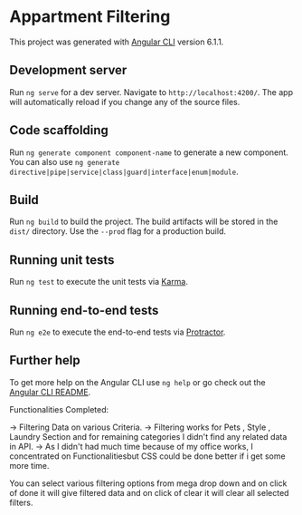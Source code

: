 # Appartment Filtering

This project was generated with [Angular CLI](https://github.com/angular/angular-cli) version 6.1.1.

## Development server

Run `ng serve` for a dev server. Navigate to `http://localhost:4200/`. The app will automatically reload if you change any of the source files.

## Code scaffolding

Run `ng generate component component-name` to generate a new component. You can also use `ng generate directive|pipe|service|class|guard|interface|enum|module`.

## Build

Run `ng build` to build the project. The build artifacts will be stored in the `dist/` directory. Use the `--prod` flag for a production build.

## Running unit tests

Run `ng test` to execute the unit tests via [Karma](https://karma-runner.github.io).

## Running end-to-end tests

Run `ng e2e` to execute the end-to-end tests via [Protractor](http://www.protractortest.org/).

## Further help

To get more help on the Angular CLI use `ng help` or go check out the [Angular CLI README](https://github.com/angular/angular-cli/blob/master/README.md).


Functionalities Completed:

-> Filtering Data on various Criteria.
-> Filtering works for Pets , Style ,  Laundry Section and for remaining categories I didn't find any related data in API.
-> As I didn't had much time because of my office works, I concentrated on Functionalitiesbut CSS could be done better if i get some more time.

You can select various filtering options from mega drop down and on click of done it will give filtered data and on click of clear it will clear all selected filters.
